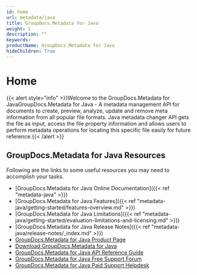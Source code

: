 ```yaml
---
id: home
url: metadata/java
title: GroupDocs.Metadata for Java
weight: 1
description: ""
keywords: 
productName: GroupDocs.Metadata for Java
hideChildren: True
---
```

#  Home 

{{< alert style="info" >}}Welcome to the GroupDocs.Metadata for JavaGroupDocs.Metadata for Java - A metadata management API for documents to create, preview, analyze, update and remove meta information from all popular file formats. Java metadata changer API gets the file as input, access the file property information and allows users to perform metadata operations for locating this specific file easily for future reference.{{< /alert >}}

## GroupDocs.Metadata for Java Resources

Following are the links to some useful resources you may need to accomplish your tasks.

*   [GroupDocs.Metadata for Java Online Documentation]({{< ref "metadata-java" >}})
*   [GroupDocs.Metadata for Java Features]({{< ref "metadata-java/getting-started/features-overview.md" >}})
*   [GroupDocs.Metadata for Java Limitations]({{< ref "metadata-java/getting-started/evaluation-limitations-and-licensing.md" >}})
*   [GroupDocs.Metadata for Java Release Notes]({{< ref "metadata-java/release-notes/_index.md" >}})
*   [GroupDocs.Metadata for Java Product Page](https://products.groupdocs.com/metadata/java)
*   [Download GroupDocs](https://artifact.groupdocs.com/webapp/#/artifacts/browse/tree/General/repo/com/groupdocs/groupdocs-metadata)[.](https://artifact.groupdocs.com/webapp/#/artifacts/browse/tree/General/repo/com/groupdocs/groupdocs-metadata)[Metadata for Java](https://artifact.groupdocs.com/webapp/#/artifacts/browse/tree/General/repo/com/groupdocs/groupdocs-metadata)
*   [GroupDocs.Metadata for Java API Reference Guide](https://apireference.groupdocs.com/java/metadata)
*   [GroupDocs.Metadata for Java Free Support Forum](https://forum.groupdocs.com/c/metadata)
*   [GroupDocs.Metadata for Java Paid Support Helpdesk](https://helpdesk.groupdocs.com/)
